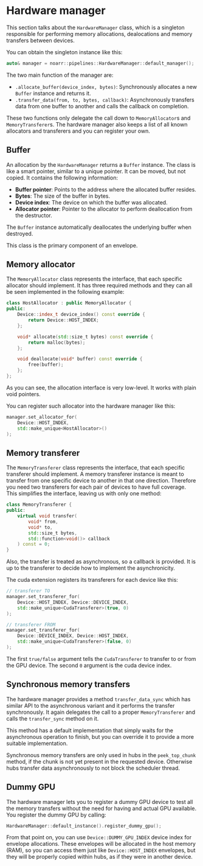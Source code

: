 # Hardware manager

This section talks about the `HardwareManager` class, which is a singleton responsible for performing memory allocations, dealocations and memory transfers between devices.

You can obtain the singleton instance like this:

```cpp
auto& manager = noarr::pipelines::HardwareManager::default_manager();
```

The two main function of the manager are:

- `.allocate_buffer(device_index, bytes)`: Synchronously allocates a new `Buffer` instance and returns it.
- `.transfer_data(from, to, bytes, callback)`: Asynchronously transfers data from one buffer to another and calls the callback on completion.

These two functions only delegate the call down to `MemoryAllocator`s and `MemoryTransferer`s. The hardware manager also keeps a list of all known allocators and transferers and you can register your own.


## Buffer

An allocation by the `HardwareManager` returns a `Buffer` instance. The class is like a smart pointer, similar to a unique pointer. It can be moved, but not copied. It contains the following information:

- **Buffer pointer**: Points to the address where the allocated buffer resides.
- **Bytes**: The size of the buffer in bytes.
- **Device index**: The device on which the buffer was allocated.
- **Allocator pointer**: Pointer to the allocator to perform deallocation from the destructor.

The `Buffer` instance automatically deallocates the underlying buffer when destroyed.

This class is the primary component of an envelope.


## Memory allocator

The `MemoryAllocator` class represents the interface, that each specific allocator should implement. It has three required methods and they can all be seen implemented in the following example:

```cpp
class HostAllocator : public MemoryAllocator {
public:
    Device::index_t device_index() const override {
        return Device::HOST_INDEX;
    };

    void* allocate(std::size_t bytes) const override {
        return malloc(bytes);
    };

    void deallocate(void* buffer) const override {
        free(buffer);
    };
};
```

As you can see, the allocation interface is very low-level. It works with plain void pointers.

You can register such allocator into the hardware manager like this:

```cpp
manager.set_allocator_for(
    Device::HOST_INDEX,
    std::make_unique<HostAllocator>()
);
```


## Memory transferer

The `MemoryTransferer` class represents the interface, that each specific transferer should implement. A memory transferer instance is meant to transfer from one specific device to another in that one direction. Therefore you need two transferers for each pair of devices to have full coverage. This simplifies the interface, leaving us with only one method:

```cpp
class MemoryTransferer {
public:
    virtual void transfer(
        void* from,
        void* to,
        std::size_t bytes,
        std::function<void()> callback
    ) const = 0;
}
```

Also, the transfer is treated as asynchronous, so a callback is provided. It is up to the transferer to decide how to implement the asynchronicity.

The cuda extension registers its transferers for each device like this:

```cpp
// transferer TO
manager.set_transferer_for(
    Device::HOST_INDEX, Device::DEVICE_INDEX,
    std::make_unique<CudaTransferer>(true, 0)
);

// transferer FROM
manager.set_transferer_for(
    Device::DEVICE_INDEX, Device::HOST_INDEX,
    std::make_unique<CudaTransferer>(false, 0)
);
```

The first `true/false` argument tells the `CudaTransferer` to transfer to or from the GPU device. The second `0` argument is the cuda device index.


## Synchronous memory transfers

The hardware manager provides a method `transfer_data_sync` which has similar API to the asynchronous variant and it performs the transfer synchronously. It again delegates the call to a proper `MemoryTransferer` and calls the `transfer_sync` method on it.

This method has a default implementation that simply waits for the asynchronous operation to finish, but you can override it to provide a more suitable implementation.

Synchronous memory transfers are only used in hubs in the `peek_top_chunk` method, if the chunk is not yet present in the requested device. Otherwise hubs transfer data asynchronously to not block the scheduler thread.


## Dummy GPU

The hardware manager lets you to register a dummy GPU device to test all the memory transfers without the need for having and actual GPU available. You register the dummy GPU by calling:

```cpp
HardwareManager::default_instance().register_dummy_gpu();
```

From that point on, you can use `Device::DUMMY_GPU_INDEX` device index for envelope allocations. These envelopes will be allocated in the host memory (RAM), so you can access them just like `Device::HOST_INDEX` envelopes, but they will be properly copied within hubs, as if they were in another device.
